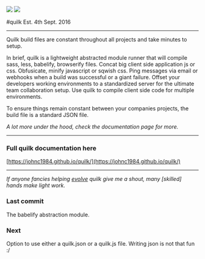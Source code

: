 ![](https://img.shields.io/npm/v/quilk.svg) ![](https://img.shields.io/npm/dt/quilk.svg)

#quilk
Est. 4th Sept. 2016

---

Quilk build files are constant throughout all projects and take minutes to setup.

In brief, quilk is a lightweight abstracted module runner that will compile sass, less, babelify, browserify files. Concat big client side application js or css. Obfusicate, minify javascript or sqwish css. Ping messages via email or webhooks when a build was successful or a giant failure. Offset your developers working environments to a standardized server for the ultimate team collaboration setup. Use quilk to compile client side code for multiple environments.

To ensure things remain constant between your companies projects, the build file is a standard JSON file.

*A lot more under the hood, check the documentation page for more.*

---

### Full quilk documentation here 
[https://johnc1984.github.io/quilk/](https://johnc1984.github.io/quilk/)

---

*If anyone fancies helping [evolve](https://github.com/johnc1984/quilk/) quilk give me a shout, many [skilled] hands make light work.*


### Last commit
The babelify abstraction module.

### Next
Option to use either a quilk.json or a quilk.js file. Writing json is not that fun :/